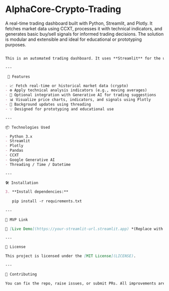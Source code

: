 # AlphaCore-Crypto-Trading
A real-time trading dashboard built with Python, Streamlit, and Plotly. It fetches market data using CCXT, processes it with technical indicators, and generates basic buy/sell signals for informed trading decisions. The solution is modular and extensible and ideal for educational or prototyping purposes.

```markdown

This is an automated trading dashboard. It uses **Streamlit** for the user interface, **CCXT** or **yFinance** to fetch market data, and **Plotly** for data visualization. It also includes support for **technical indicators**, simple **signal generation**, and optional **AI-powered insights** via Google Generative AI.

---

 🚀 Features

- 📈 Fetch real-time or historical market data (crypto)
- ⚙️ Apply technical analysis indicators (e.g., moving averages)
- 🧠 Optional integration with Generative AI for trading suggestions
- 📊 Visualize price charts, indicators, and signals using Plotly
- 🔁 Background updates using threading
- 💡 Designed for prototyping and educational use

---

📦 Technologies Used

- Python 3.x
- Streamlit
- Plotly
- Pandas 
- CCXT 
- Google Generative AI 
- Threading / Time / Datetime

---

🛠️ Installation

3. **Install dependencies:**
   
   pip install -r requirements.txt
   
---

📌 MVP Link

🔗 [Live Demo](https://your-streamlit-url.streamlit.app) *(Replace with actual URL after deployment)*

---

📜 License

This project is licensed under the [MIT License](LICENSE).

---

🤝 Contributing

You can fix the repo, raise issues, or submit PRs. All improvements are welcome!
